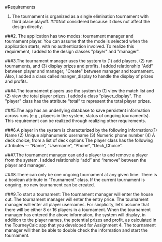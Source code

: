 #Requirements

1. The tournament is organized as a single elimination tournament with third place playoff.
###Not considered because it does not affect the design directly.

###2. The application has two modes: tournament manager and tournament player. You can assume that the mode is selected when the application starts, with no authentication involved.
To realize this requirement, I added to the design classes "player" and "manager".

###3.The tournament manager uses the system to (1) add players, (2) run tournaments, and (3) display prizes and profits.
I added relationship "Add" between player and manager, "Create" between manager and tournament. Also, I added a class called manger_display to handle the display of prizes and profits.

###4.The tournament players use the system to (1) view the match list and (2) view the total player prizes.
I added a class "player_display". The "player" class has the attribute “total” to represent the total player prizes.

###5.The app has an underlying database to save persistent information across runs (e.g., players in the system, status of ongoing tournaments).
This requirement can be realized through realizing other requirements.

###6.A player in the system is characterized by the following information:(1) Name (2) Unique alphanumeric username (3) Numeric phone number (4) A deck choice, from a list of deck options
The player class has the following attributes -- “Name”, “Username”, “Phone”, “Deck_Choice”.

###7.The tournament manager can add a player to and remove a player from the system.
I added relationship “add” and “remove” between the player and manager.

###8.There can only be one ongoing tournament at any given time.
There is a boolean attribute in “Tournament” class. If the current tournament is ongoing, no new tournament can be created.

###9.To start a tournament: The tournament manager will enter the house cut.
The tournament manager will enter the entry price.
The tournament manager will enter all player usernames. For simplicity, let’s assume that there will be either 8 or 16 players in a tournament.
When the tournament manager has entered the above information, the system will display, in addition to the player names, the potential prizes and profit, as calculated in the TourneyCalc app that you developed for Assignment 4. The tournament manager will then be able to double check the information and start the tournament.
